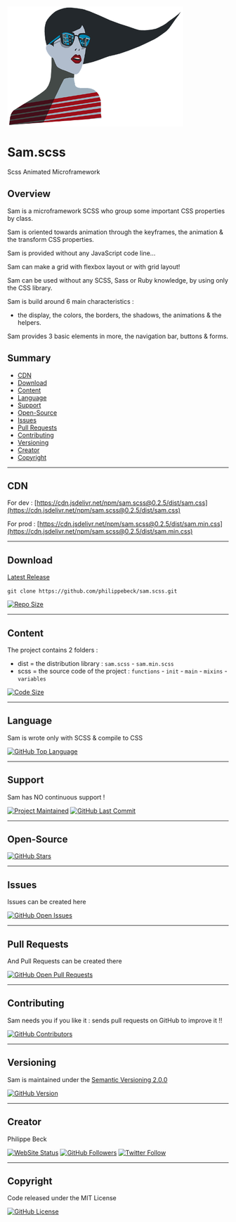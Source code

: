 [![Sam Logo](img/sam.png)](https://github.com/philippebeck/sam.scss)

# Sam.scss

Scss Animated Microframework

## Overview

Sam is a microframework SCSS who group some important CSS properties by class.

Sam is oriented towards animation through the keyframes, the animation & the transform CSS properties.

Sam is provided without any JavaScript code line...

Sam can make a grid with flexbox layout or with grid layout!

Sam can be used without any SCSS, Sass or Ruby knowledge, by using only the CSS library.

Sam is build around 6 main characteristics :
-   the display, the colors, the borders, the shadows, the animations & the helpers.  

Sam provides 3 basic elements in more, the navigation bar, buttons & forms.

## Summary

-   [CDN](#cdn)  
-   [Download](#download)  
-   [Content](#content)  
-   [Language](#language)  
-   [Support](#support)  
-   [Open-Source](#open-source)  
-   [Issues](#issues)  
-   [Pull Requests](#pull-requests)  
-   [Contributing](#contributing)  
-   [Versioning](#versioning)  
-   [Creator](#creator)  
-   [Copyright](#copyright)  

---

## CDN

For dev :
[https://cdn.jsdelivr.net/npm/sam.scss@0.2.5/dist/sam.css](https://cdn.jsdelivr.net/npm/sam.scss@0.2.5/dist/sam.css)

For prod :
[https://cdn.jsdelivr.net/npm/sam.scss@0.2.5/dist/sam.min.css](https://cdn.jsdelivr.net/npm/sam.scss@0.2.5/dist/sam.min.css)

---

## Download

[Latest Release](https://github.com/philippebeck/sam.scss/releases)  

`git clone https://github.com/philippebeck/sam.scss.git`  
  
[![Repo Size](https://img.shields.io/github/repo-size/philippebeck/sam.scss.svg?label=Repo+Size)](https://github.com/philippebeck/sam.scss/tree/master)

---

## Content

The project contains 2 folders :  
-   dist = the distribution library : `sam.scss` - `sam.min.scss`  
-   scss = the source code of the project : `functions` - `init` - `main` - `mixins` - `variables`  

[![Code Size](https://img.shields.io/github/languages/code-size/philippebeck/sam.scss.svg?label=Code+Size)](https://github.com/philippebeck/sam.scss/tree/master)

---

## Language

Sam is wrote only with SCSS & compile to CSS

[![GitHub Top Language](https://img.shields.io/github/languages/top/philippebeck/sam.scss.svg?label=CSS)](https://github.com/philippebeck/sam.scss)

---

## Support

Sam has NO continuous support !

[![Project Maintained](https://img.shields.io/maintenance/no/2019.svg?label=Maintained)](https://github.com/philippebeck/sam.scss)
[![GitHub Last Commit](https://img.shields.io/github/last-commit/philippebeck/sam.scss.svg?label=Last+Commit)](https://github.com/philippebeck/sam.scss/commits/master)

---

## Open-Source

[![GitHub Stars](https://img.shields.io/github/stars/philippebeck/sam.scss.svg?label=GitHub+:+sam.scss+|+Stars)](https://github.com/philippebeck/sam.scss)

---

## Issues

Issues can be created here

[![GitHub Open Issues](https://img.shields.io/github/issues/philippebeck/sam.scss.svg?label=Issues)](https://github.com/philippebeck/sam.scss/issues)

---

## Pull Requests

And Pull Requests can be created there

[![GitHub Open Pull Requests](https://img.shields.io/github/issues-pr/philippebeck/sam.scss.svg?label=Pull+Requests)](https://github.com/philippebeck/sam.scss/pulls)

---

## Contributing

Sam needs you if you like it : sends pull requests on GitHub to improve it !!

[![GitHub Contributors](https://img.shields.io/github/contributors/philippebeck/sam.scss.svg?label=Contributors)](https://github.com/philippebeck/sam.scss/graphs/contributors)

---

## Versioning

Sam is maintained under the [Semantic Versioning 2.0.0](https://semver.org)

[![GitHub Version](https://img.shields.io/github/tag/philippebeck/sam.scss.svg?label=Version)](https://github.com/philippebeck/sam.scss/blob/master/composer.json)

---

## Creator

Philippe Beck

[![WebSite Status](https://img.shields.io/website-up-down-green-red/https/philippebeck.net.svg?label=https://philippebeck.net)](https://philippebeck.net)
[![GitHub Followers](https://img.shields.io/github/followers/philippebeck.svg?label=GitHub+:+philippebeck+|+Followers)](https://github.com/philippebeck)
[![Twitter Follow](https://badgen.net/twitter/follow/philippepjbeck)](https://twitter.com/philippepjbeck)

---

## Copyright

Code released under the MIT License

[![GitHub License](https://img.shields.io/github/license/philippebeck/sam.scss.svg?label=License)](https://github.com/philippebeck/sam.scss/blob/master/LICENSE)
